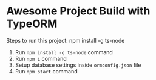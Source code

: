 # Awesome Project Build with TypeORM

Steps to run this project:
npm install -g ts-node

1. Run `npm install -g ts-node` command
2. Run `npm i` command
3. Setup database settings inside `ormconfig.json` file
4. Run `npm start` command
